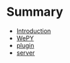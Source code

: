 # Summary

* [Introduction](README.md)
* [WePY](chapter1.md)
* [plugin](plugin.md)
* [server](server.md)

